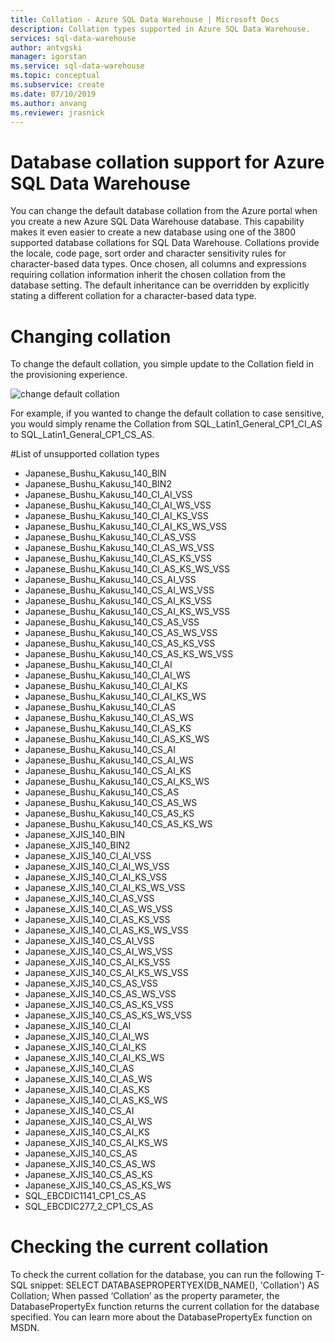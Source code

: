 ```yaml
---
title: Collation - Azure SQL Data Warehouse | Microsoft Docs
description: Collation types supported in Azure SQL Data Warehouse.
services: sql-data-warehouse
author: antvgski 
manager: igorstan
ms.service: sql-data-warehouse
ms.topic: conceptual
ms.subservice: create
ms.date: 07/10/2019
ms.author: anvang
ms.reviewer: jrasnick
---
```


# Database collation support for Azure SQL Data Warehouse

You can change the default database collation from the Azure portal when you create a new Azure SQL Data Warehouse database. This capability makes it even easier to create a new database using one of the 3800 supported database collations for SQL Data Warehouse.
Collations provide the locale, code page, sort order and character sensitivity rules for character-based data types. Once chosen, all columns and expressions requiring collation information inherit the chosen collation from the database setting. The default inheritance can be overridden by explicitly stating a different collation for a character-based data type.

# Changing collation
To change the default collation, you simple update to the Collation field in the provisioning experience.

![change default collation](sql-data-warehouse/media/create-data-warehouse-portal/Collation.png)

For example, if you wanted to change the default collation to case sensitive, you would simply rename the Collation from SQL_Latin1_General_CP1_CI_AS to SQL_Latin1_General_CP1_CS_AS. 

#List of unsupported collation types
*	Japanese_Bushu_Kakusu_140_BIN
*	Japanese_Bushu_Kakusu_140_BIN2
*	Japanese_Bushu_Kakusu_140_CI_AI_VSS
*	Japanese_Bushu_Kakusu_140_CI_AI_WS_VSS
*	Japanese_Bushu_Kakusu_140_CI_AI_KS_VSS
*	Japanese_Bushu_Kakusu_140_CI_AI_KS_WS_VSS
*	Japanese_Bushu_Kakusu_140_CI_AS_VSS
*	Japanese_Bushu_Kakusu_140_CI_AS_WS_VSS
*	Japanese_Bushu_Kakusu_140_CI_AS_KS_VSS
*	Japanese_Bushu_Kakusu_140_CI_AS_KS_WS_VSS
*	Japanese_Bushu_Kakusu_140_CS_AI_VSS
*	Japanese_Bushu_Kakusu_140_CS_AI_WS_VSS
*	Japanese_Bushu_Kakusu_140_CS_AI_KS_VSS
*	Japanese_Bushu_Kakusu_140_CS_AI_KS_WS_VSS
*	Japanese_Bushu_Kakusu_140_CS_AS_VSS
*	Japanese_Bushu_Kakusu_140_CS_AS_WS_VSS
*	Japanese_Bushu_Kakusu_140_CS_AS_KS_VSS
*	Japanese_Bushu_Kakusu_140_CS_AS_KS_WS_VSS
*	Japanese_Bushu_Kakusu_140_CI_AI
*	Japanese_Bushu_Kakusu_140_CI_AI_WS
*	Japanese_Bushu_Kakusu_140_CI_AI_KS
*	Japanese_Bushu_Kakusu_140_CI_AI_KS_WS
*	Japanese_Bushu_Kakusu_140_CI_AS
*	Japanese_Bushu_Kakusu_140_CI_AS_WS
*	Japanese_Bushu_Kakusu_140_CI_AS_KS
*	Japanese_Bushu_Kakusu_140_CI_AS_KS_WS
*	Japanese_Bushu_Kakusu_140_CS_AI
*	Japanese_Bushu_Kakusu_140_CS_AI_WS
*	Japanese_Bushu_Kakusu_140_CS_AI_KS
*	Japanese_Bushu_Kakusu_140_CS_AI_KS_WS
*	Japanese_Bushu_Kakusu_140_CS_AS
*	Japanese_Bushu_Kakusu_140_CS_AS_WS
*	Japanese_Bushu_Kakusu_140_CS_AS_KS
*	Japanese_Bushu_Kakusu_140_CS_AS_KS_WS
*	Japanese_XJIS_140_BIN
*	Japanese_XJIS_140_BIN2
*	Japanese_XJIS_140_CI_AI_VSS
*	Japanese_XJIS_140_CI_AI_WS_VSS
*	Japanese_XJIS_140_CI_AI_KS_VSS
*	Japanese_XJIS_140_CI_AI_KS_WS_VSS
*	Japanese_XJIS_140_CI_AS_VSS
*	Japanese_XJIS_140_CI_AS_WS_VSS
*	Japanese_XJIS_140_CI_AS_KS_VSS
*	Japanese_XJIS_140_CI_AS_KS_WS_VSS
*	Japanese_XJIS_140_CS_AI_VSS
*	Japanese_XJIS_140_CS_AI_WS_VSS
*	Japanese_XJIS_140_CS_AI_KS_VSS
*	Japanese_XJIS_140_CS_AI_KS_WS_VSS
*	Japanese_XJIS_140_CS_AS_VSS
*	Japanese_XJIS_140_CS_AS_WS_VSS
*	Japanese_XJIS_140_CS_AS_KS_VSS
*	Japanese_XJIS_140_CS_AS_KS_WS_VSS
*	Japanese_XJIS_140_CI_AI
*	Japanese_XJIS_140_CI_AI_WS
*	Japanese_XJIS_140_CI_AI_KS
*	Japanese_XJIS_140_CI_AI_KS_WS
*	Japanese_XJIS_140_CI_AS
*	Japanese_XJIS_140_CI_AS_WS
*	Japanese_XJIS_140_CI_AS_KS
*	Japanese_XJIS_140_CI_AS_KS_WS
*	Japanese_XJIS_140_CS_AI
*	Japanese_XJIS_140_CS_AI_WS
*	Japanese_XJIS_140_CS_AI_KS
*	Japanese_XJIS_140_CS_AI_KS_WS
*	Japanese_XJIS_140_CS_AS
*	Japanese_XJIS_140_CS_AS_WS
*	Japanese_XJIS_140_CS_AS_KS
*	Japanese_XJIS_140_CS_AS_KS_WS
*	SQL_EBCDIC1141_CP1_CS_AS
*	SQL_EBCDIC277_2_CP1_CS_AS

# Checking the current collation
To check the current collation for the database, you can run the following T-SQL snippet:
SELECT DATABASEPROPERTYEX(DB_NAME(), 'Collation') AS Collation;
When passed ‘Collation’ as the property parameter, the DatabasePropertyEx function returns the current collation for the database specified. You can learn more about the DatabasePropertyEx function on MSDN.

